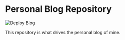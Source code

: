 # Personal Blog Repository

![Deploy Blog](https://github.com/fahadiqbal1/fahadiqbal1.github.io/workflows/Deploy%20Blog/badge.svg)

This repository is what drives the personal blog of mine.